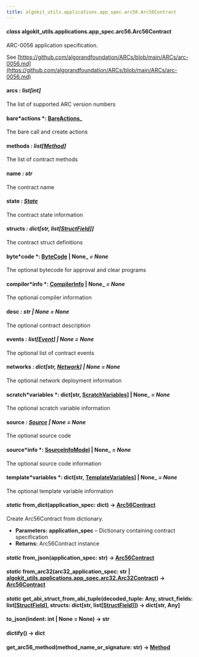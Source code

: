 ```yaml
---
title: algokit_utils.applications.app_spec.arc56.Arc56Contract
---
```


#### _class_ algokit_utils.applications.app_spec.arc56.Arc56Contract

ARC-0056 application specification.

See [https://github.com/algorandfoundation/ARCs/blob/main/ARCs/arc-0056.md](https://github.com/algorandfoundation/ARCs/blob/main/ARCs/arc-0056.md)

#### arcs _: list[int]_

The list of supported ARC version numbers

#### bare*actions *: [BareActions](/reference/algokit-utils-py/api/BareActions#algokit_utils.applications.app_spec.arc56.BareActions)\_

The bare call and create actions

#### methods _: list[[Method](/reference/algokit-utils-py/api/Method#algokit_utils.applications.app_spec.arc56.Method)]_

The list of contract methods

#### name _: str_

The contract name

#### state _: [State](/reference/algokit-utils-py/api/State#algokit_utils.applications.app_spec.arc56.State)_

The contract state information

#### structs _: dict[str, list[[StructField](/reference/algokit-utils-py/api/StructField#algokit_utils.applications.app_spec.arc56.StructField)]]_

The contract struct definitions

#### byte*code *: [ByteCode](/reference/algokit-utils-py/api/ByteCode#algokit_utils.applications.app_spec.arc56.ByteCode) | None\_ _= None_

The optional bytecode for approval and clear programs

#### compiler*info *: [CompilerInfo](/reference/algokit-utils-py/api/CompilerInfo#algokit_utils.applications.app_spec.arc56.CompilerInfo) | None\_ _= None_

The optional compiler information

#### desc _: str | None_ _= None_

The optional contract description

#### events _: list[[Event](/reference/algokit-utils-py/api/Event#algokit_utils.applications.app_spec.arc56.Event)] | None_ _= None_

The optional list of contract events

#### networks _: dict[str, [Network](/reference/algokit-utils-py/api/Network#algokit_utils.applications.app_spec.arc56.Network)] | None_ _= None_

The optional network deployment information

#### scratch*variables *: dict[str, [ScratchVariables](/reference/algokit-utils-py/api/ScratchVariables#algokit_utils.applications.app_spec.arc56.ScratchVariables)] | None\_ _= None_

The optional scratch variable information

#### source _: [Source](/reference/algokit-utils-py/api/Source#algokit_utils.applications.app_spec.arc56.Source) | None_ _= None_

The optional source code

#### source*info *: [SourceInfoModel](/reference/algokit-utils-py/api/SourceInfoModel#algokit_utils.applications.app_spec.arc56.SourceInfoModel) | None\_ _= None_

The optional source code information

#### template*variables *: dict[str, [TemplateVariables](/reference/algokit-utils-py/api/TemplateVariables#algokit_utils.applications.app_spec.arc56.TemplateVariables)] | None\_ _= None_

The optional template variable information

#### _static_ from_dict(application_spec: dict) → [Arc56Contract](#algokit_utils.applications.app_spec.arc56.Arc56Contract)

Create Arc56Contract from dictionary.

- **Parameters:**
  **application_spec** – Dictionary containing contract specification
- **Returns:**
  Arc56Contract instance

#### _static_ from_json(application_spec: str) → [Arc56Contract](#algokit_utils.applications.app_spec.arc56.Arc56Contract)

#### _static_ from_arc32(arc32_application_spec: str | [algokit_utils.applications.app_spec.arc32.Arc32Contract](/reference/algokit-utils-py/api/applications/app_spec/arc32/arc32contract/#algokit_utils.applications.app_spec.arc32.Arc32Contract)) → [Arc56Contract](#algokit_utils.applications.app_spec.arc56.Arc56Contract)

#### _static_ get_abi_struct_from_abi_tuple(decoded_tuple: Any, struct_fields: list[[StructField](/reference/algokit-utils-py/api/StructField#algokit_utils.applications.app_spec.arc56.StructField)], structs: dict[str, list[[StructField](/reference/algokit-utils-py/api/StructField#algokit_utils.applications.app_spec.arc56.StructField)]]) → dict[str, Any]

#### to_json(indent: int | None = None) → str

#### dictify() → dict

#### get_arc56_method(method_name_or_signature: str) → [Method](/reference/algokit-utils-py/api/Method#algokit_utils.applications.app_spec.arc56.Method)
